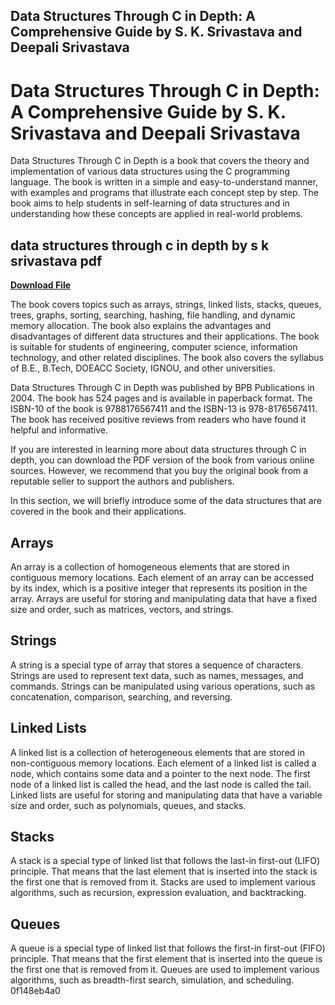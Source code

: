 ## Data Structures Through C in Depth: A Comprehensive Guide by S. K. Srivastava and Deepali Srivastava

  
# Data Structures Through C in Depth: A Comprehensive Guide by S. K. Srivastava and Deepali Srivastava
 
Data Structures Through C in Depth is a book that covers the theory and implementation of various data structures using the C programming language. The book is written in a simple and easy-to-understand manner, with examples and programs that illustrate each concept step by step. The book aims to help students in self-learning of data structures and in understanding how these concepts are applied in real-world problems.
 
## data structures through c in depth by s k srivastava pdf


[**Download File**](https://fienislile.blogspot.com/?download=2tK9r9)

 
The book covers topics such as arrays, strings, linked lists, stacks, queues, trees, graphs, sorting, searching, hashing, file handling, and dynamic memory allocation. The book also explains the advantages and disadvantages of different data structures and their applications. The book is suitable for students of engineering, computer science, information technology, and other related disciplines. The book also covers the syllabus of B.E., B.Tech, DOEACC Society, IGNOU, and other universities.
 
Data Structures Through C in Depth was published by BPB Publications in 2004. The book has 524 pages and is available in paperback format. The ISBN-10 of the book is 9788176567411 and the ISBN-13 is 978-8176567411. The book has received positive reviews from readers who have found it helpful and informative.
 
If you are interested in learning more about data structures through C in depth, you can download the PDF version of the book from various online sources. However, we recommend that you buy the original book from a reputable seller to support the authors and publishers.
  
In this section, we will briefly introduce some of the data structures that are covered in the book and their applications.
 
## Arrays
 
An array is a collection of homogeneous elements that are stored in contiguous memory locations. Each element of an array can be accessed by its index, which is a positive integer that represents its position in the array. Arrays are useful for storing and manipulating data that have a fixed size and order, such as matrices, vectors, and strings.
 
## Strings
 
A string is a special type of array that stores a sequence of characters. Strings are used to represent text data, such as names, messages, and commands. Strings can be manipulated using various operations, such as concatenation, comparison, searching, and reversing.
 
## Linked Lists
 
A linked list is a collection of heterogeneous elements that are stored in non-contiguous memory locations. Each element of a linked list is called a node, which contains some data and a pointer to the next node. The first node of a linked list is called the head, and the last node is called the tail. Linked lists are useful for storing and manipulating data that have a variable size and order, such as polynomials, queues, and stacks.
 
## Stacks
 
A stack is a special type of linked list that follows the last-in first-out (LIFO) principle. That means that the last element that is inserted into the stack is the first one that is removed from it. Stacks are used to implement various algorithms, such as recursion, expression evaluation, and backtracking.
 
## Queues
 
A queue is a special type of linked list that follows the first-in first-out (FIFO) principle. That means that the first element that is inserted into the queue is the first one that is removed from it. Queues are used to implement various algorithms, such as breadth-first search, simulation, and scheduling.
 0f148eb4a0
